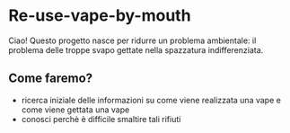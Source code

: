 # Re-use-vape-by-mouth
Ciao! Questo progetto nasce per ridurre un problema ambientale: il problema delle troppe svapo gettate nella spazzatura indifferenziata.

## Come faremo?
- ricerca iniziale delle informazioni su come viene realizzata una vape e come viene gettata una vape
- conosci perchè è difficile smaltire tali rifiuti
